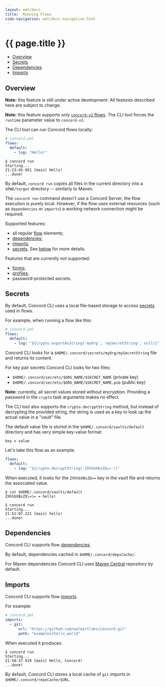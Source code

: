 ```yaml
---
layout: wmt/docs
title:  Running Flows
side-navigation: wmt/docs-navigation.html
---
```


# {{ page.title }}

- [Overview](#overview)
- [Secrets](#secrets)
- [Dependencies](#dependencies)
- [Imports](#imports)

## Overview

**Note:** this feature is still under active development. All features
described here are subject to change.

**Note:** this feature supports only [`concord-v2` flows](../processes-v2/index.html).
The CLI tool forces the `runtime` parameter value to `concord-v2`.

The CLI tool can run Concord flows locally:

```yaml
# concord.yml
flows:
  default:
    - log: "Hello!"
```

```
$ concord run
Starting...
21:23:45.951 [main] Hello!
...done!
```

By default, `concord run` copies all files in the current directory into
a `$PWD/target` directory -- similarly to Maven.

The `concord run` command doesn't use a Concord Server, the flow execution is
purely local. However, if the flow uses external resources (such as
`dependencies` or `imports`) a working network connection might be required.

Supported features:
- all regular [flow](../processes-v2/flows.html) elements;
- [dependencies](#dependencies);
- [imports](#imports);
- [secrets](../plugins/crypto.html). See [below](#secrets) for
more details.

Features that are currently *not* supported:
- [forms](../getting-started/forms.html);
- [profiles](../processes-v2/profiles.html);
- password-protected secrets.

## Secrets

By default, Concord CLI uses a local file-based storage to access
[secrets](../plugins/crypto.html) used in flows.

For example, when running a flow like this:

```yaml
# concord.yml
flows:
  default:
    - log: "${crypto.exportAsString('myOrg', 'mySecretString', null)}"
```

Concord CLI looks for a `$HOME/.concord/secrets/myOrg/mySecretString` file
and returns its content.

For key pair secrets Concord CLI looks for two files:
- `$HOME/.concord/secrets/$ORG_NAME/$SECRET_NAME` (private key)
- `$HOME/.concord/secrets/$ORG_NAME/$SECRET_NAME.pub` (public key)

**Note:** currently, all secret values stored without encryption. Providing
a password in the `crypto` task arguments makes no effect.

The CLI tool also supports the `crypto.decryptString` method, but instead of
decrypting the provided string, the string is used as a key to look up
the actual value in a "vault" file.

The default value file is stored in the `$HOME/.concord/vaults/default`
directory and has very simple key-value format:
```
key = value
```

Let's take this flow as an example:

```yaml
flows:
  default:
    - log: "${crypto.decryptString('ZXhhbXBsZQ==')}"
```

When executed, it looks for the `ZXhhbXBsZQ==` key in the vault file and
returns the associated value.

```
$ cat $HOME/.concord/vaults/default
ZXhhbXBsZQ\=\= = hello!

$ concord run
Starting...
21:52:07.221 [main] hello!
...done!
```

## Dependencies

Concord CLI supports flow [dependencies](../processes-v2/configuration.html#dependencies).

By default, dependencies cached in `$HOME/.concord/depsCache/`.

For Maven dependencies Concord CLI uses [Maven Central](https://repo.maven.apache.org/maven2/)
repository by default.

## Imports

Concord CLI supports flow [imports](../processes-v2/imports.html).

For example:
```yaml
# concord.yml
imports:
  - git:
      url: "https://github.com/walmartlabs/concord.git"
      path: "examples/hello_world"
```

When executed it produces:

```
$ concord run
Starting...
21:58:37.918 [main] Hello, Concord!
...done!
```

By default, Concord CLI stores a local cache of `git` imports in
`$HOME/.concord/repoCache/$URL`.
